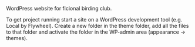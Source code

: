 WordPress website for ficional birding club.

To get project running start a site on a WordPress development tool (e.g. Local by Flywheel).
Create a new folder in the theme folder, add all the files to that folder and activate the folder in the WP-admin area (appearance -> themes).
